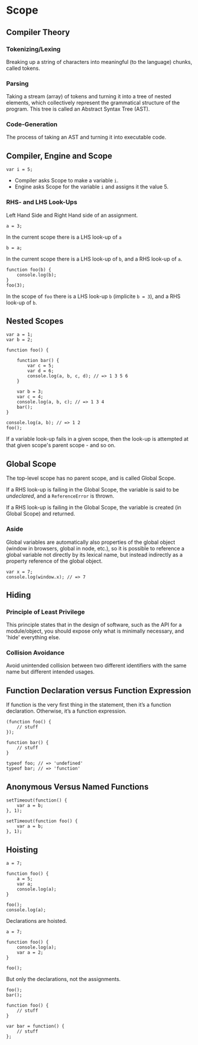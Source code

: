 # Scope

## Compiler Theory

### Tokenizing/Lexing

Breaking up a string of characters into meaningful (to the language) chunks, called tokens.

### Parsing

Taking a stream (array) of tokens and turning it into a tree of nested elements, which collectively represent the grammatical structure of the program. This tree is called an Abstract Syntax Tree (AST).

### Code-Generation

The process of taking an AST and turning it into executable code.

## Compiler, Engine and Scope

	var i = 5;
	
- Compiler asks Scope to make a variable `i`.
- Engine asks Scope for the variable `i` and assigns it the value 5.

### RHS- and LHS Look-Ups

Left Hand Side and Right Hand side of an assignment.

	a = 3;
	
In the current scope there is a LHS look-up of `a`

	b = a;
	
In the current scope there is a LHS look-up of `b`, and a RHS look-up of `a`.

	function foo(b) {
		console.log(b);
	}
	foo(3);	
	
In the scope of `foo` there is a LHS look-up `b` (implicite `b = 3`), and a RHS look-up of `b`.

## Nested Scopes

	var a = 1;
	var b = 2;
	
	function foo() {
	
		function bar() {
			var c = 5;
			var d = 6;
			console.log(a, b, c, d); // => 1 3 5 6
		}

		var b = 3;
		var c = 4;
		console.log(a, b, c); // => 1 3 4
		bar();
	}

	console.log(a, b); // => 1 2
	foo();

If a variable look-up fails in a given scope, then the look-up is attempted at that given scope's parent scope - and so on.
	
## Global Scope

The top-level scope has no parent scope, and is called Global Scope.

If a RHS look-up is failing in the Global Scope, the variable is said to be *undeclared*, and a `ReferenceError` is thrown.

If a RHS look-up is failing in the Global Scope, the variable is created (in Global Scope) and returned.

### Aside

Global variables are automatically also properties of the global object (window in browsers, global in node, etc.), so it is possible to reference a global variable not directly by its lexical name, but instead indirectly as a property reference of the global object.

	var x = 7;
	console.log(window.x); // => 7

## Hiding
	
### Principle of Least Privilege

This principle states that in the design of software, such as the API for a module/object, you should expose only what is minimally necessary, and 'hide' everything else.

### Collision Avoidance

Avoid unintended collision between two different identifiers with the same name but different intended usages.


## Function Declaration versus Function Expression

If function is the very first thing in the statement, then it’s a function declaration. Otherwise, it’s a function expression.

	(function foo() {
		// stuff
	});
	
	function bar() {
		// stuff
	}
	
	typeof foo; // => 'undefined'
	typeof bar; // => 'function'	


## Anonymous Versus Named Functions

	setTimeout(function() {
		var a = b;
	}, 1);

	setTimeout(function foo() {
		var a = b;
	}, 1);


## Hoisting

	a = 7;
	
	function foo() {
		a = 5;
		var a;
		console.log(a);
	}
	
	foo();
	console.log(a);
	
Declarations are hoisted.

	a = 7;
	
	function foo() {
		console.log(a);
		var a = 2;
	}
	
	foo();
	
But only the declarations, not the assignments.

	foo();
	bar();

	function foo() {
		// stuff
	}
	
	var bar = function() {
		// stuff
	};

